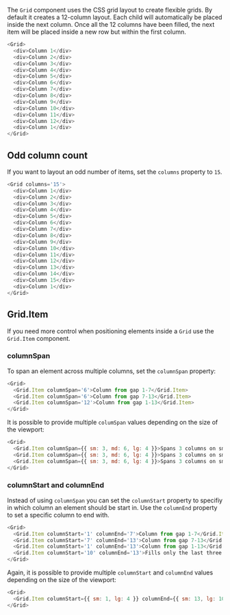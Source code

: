 The `Grid` component uses the CSS grid layout to create flexible grids. By default it creates a 12-column layout. Each child will automatically be placed inside the next column. Once all the 12 columns have been filled, the next item will be placed inside a new row but within the first column.

```js
<Grid>
  <div>Column 1</div>
  <div>Column 2</div>
  <div>Column 3</div>
  <div>Column 4</div>
  <div>Column 5</div>
  <div>Column 6</div>
  <div>Column 7</div>
  <div>Column 8</div>
  <div>Column 9</div>
  <div>Column 10</div>
  <div>Column 11</div>
  <div>Column 12</div>
  <div>Column 1</div>
</Grid>
```

## Odd column count

If you want to layout an odd number of items, set the `columns` property to `15`.

```js
<Grid columns='15'>
  <div>Column 1</div>
  <div>Column 2</div>
  <div>Column 3</div>
  <div>Column 4</div>
  <div>Column 5</div>
  <div>Column 6</div>
  <div>Column 7</div>
  <div>Column 8</div>
  <div>Column 9</div>
  <div>Column 10</div>
  <div>Column 11</div>
  <div>Column 12</div>
  <div>Column 13</div>
  <div>Column 14</div>
  <div>Column 15</div>
  <div>Column 1</div>
</Grid>
```

## Grid.Item

If you need more control when positioning elements inside a `Grid` use the `Grid.Item` component.

### columnSpan

To span an element across multiple columns, set the `columnSpan` property:

```js
<Grid>
  <Grid.Item columnSpan='6'>Column from gap 1-7</Grid.Item>
  <Grid.Item columnSpan='6'>Column from gap 7-13</Grid.Item>
  <Grid.Item columnSpan='12'>Column from gap 1-13</Grid.Item>
</Grid>
```

It is possible to provide multiple `columSpan` values depending on the size of the viewport:

```js
<Grid>
  <Grid.Item columnSpan={{ sm: 3, md: 6, lg: 4 }}>Spans 3 columns on small, 6 on a medium and 4 columns on large devices…</Grid.Item>
  <Grid.Item columnSpan={{ sm: 3, md: 6, lg: 4 }}>Spans 3 columns on small, 6 on a medium and 4 columns on large devices…</Grid.Item>
  <Grid.Item columnSpan={{ sm: 3, md: 6, lg: 4 }}>Spans 3 columns on small, 6 on a medium and 4 columns on large devices…</Grid.Item>
</Grid>
```

### columnStart and columnEnd

Instead of using `columnSpan` you can set the `columnStart` property to specifiy in which column an element should be start in. Use the `columnEnd` property to set a specific column to end with.

```js
<Grid>
  <Grid.Item columnStart='1' columnEnd='7'>Column from gap 1-7</Grid.Item>
  <Grid.Item columnStart='7' columnEnd='13'>Column from gap 7-13</Grid.Item>
  <Grid.Item columnStart='1' columnEnd='13'>Column from gap 1-13</Grid.Item>
  <Grid.Item columnStart='10' columnEnd='13'>Fills only the last three columns</Grid.Item>
</Grid>
```

Again, it is possible to provide multiple `columnStart` and `columnEnd` values depending on the size of the viewport:


```js
<Grid>
  <Grid.Item columnStart={{ sm: 1, lg: 4 }} columnEnd={{ sm: 13, lg: 10 }}>Spans across all 12 columns on small devices and from colum 4-10 on large devices.</Grid.Item>
</Grid>
```
